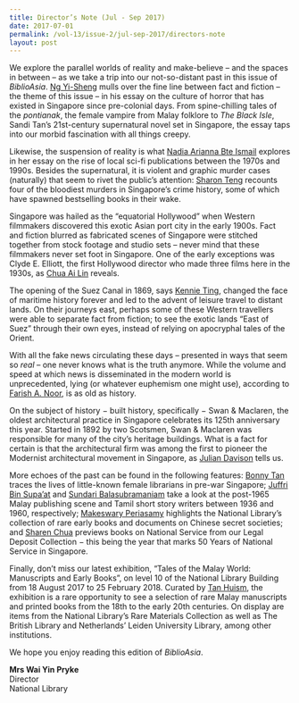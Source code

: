 ```yaml
---
title: Director’s Note (Jul - Sep 2017)
date: 2017-07-01
permalink: /vol-13/issue-2/jul-sep-2017/directors-note
layout: post
---
```

We explore the parallel worlds of reality and make-believe – and the spaces in between – as we take a trip into our not-so-distant past in this issue of *BiblioAsia*. [Ng Yi-Sheng](/vol-13/issue-2/jul-sep-2017/historyofsghorror) mulls over the fine line between fact and fiction – the theme of this issue – in his essay on the culture of horror that has existed in Singapore since pre-colonial days. From spine-chilling tales of the *pontianak*, the female vampire from Malay folklore to *The Black Isle*, Sandi Tan’s 21st-century supernatural novel set in Singapore, the essay taps into our morbid fascination with all things creepy.

Likewise, the suspension of reality is what [Nadia Arianna Bte Ismail](/vol-13/issue-2/jul-sep-2017/sci-fi-in-singapore) explores in her essay on the rise of local sci-fi publications between the 1970s and 1990s. Besides the supernatural, it is violent and graphic murder cases (naturally) that seem to rivet the public’s attention: [Sharon Teng](/vol-13/issue-2/jul-sep-2017/murdermostmalevolent) recounts four of the bloodiest murders in Singapore’s crime history, some of which have spawned bestselling books in their wake.

Singapore was hailed as the “equatorial Hollywood” when Western filmmakers discovered this exotic Asian port city in the early 1900s. Fact and fiction blurred as fabricated scenes of Singapore were stitched together from stock footage and studio sets – never mind that these filmmakers never set foot in Singapore. One of the early exceptions was Clyde E. Elliott, the first Hollywood director who made three films here in the 1930s, as [Chua Ai Lin](/vol-13/issue-2/jul-sep-2017/reel-life-singapore) reveals.

The opening of the Suez Canal in 1869, says [Kennie Ting](/vol-13/issue-2/jul-sep-2017/east-of-suez), changed the face of maritime history forever and led to the advent of leisure travel to distant lands. On their journeys east, perhaps some of these Western travellers were able to separate fact from fiction; to see the exotic lands “East of Suez” through their own eyes, instead of relying on apocryphal tales of the Orient.

With all the fake news circulating these days – presented in ways that seem so *real* – one never knows what is the truth anymore. While the volume and speed at which news is disseminated in the modern world is unprecedented, lying (or whatever euphemism one might use), according to [Farish A. Noor](/issue-2/jul-sep-2017/fake-news), is as old as history.

On the subject of history − built history, specifically − Swan & Maclaren, the oldest architectural practice in Singapore celebrates its 125th anniversary this year. Started in 1892 by two Scotsmen, Swan & Maclaren was responsible for many of the city’s heritage buildings. What is a fact for certain is that the architectural firm was among the first to pioneer the Modernist architectural movement in Singapore, as [Julian Davison](/vol-13/issue-2/jul-sep-2017/swan-and-maclaren) tells us.

More echoes of the past can be found in the following features: [Bonny Tan](/vol-13/issue-2/jul-sep-2017/an-unusual-ambition) traces the lives of little-known female librarians in pre-war Singapore; [Juffri Bin Supa’at](/vol-13/issue-2/jul-sep-2017/alam-puisi-singapura) and [Sundari Balasubramaniam](/vol-13/issue-2/jul-sep-2017/short-stories-Tamil) take a look at the post-1965 Malay publishing scene and Tamil short story writers between 1936 and 1960, respectively; [Makeswary Periasamy](/vol-13/issue-2/jul-sep-2017/heaven-earth-brotherh) highlights the National Library’s collection of rare early books and documents on Chinese secret societies; and [Sharen Chua](/vol-13/issue-2/jul-sep-2017/50years-of-ns) previews books on National Service from our Legal Deposit Collection − this being the year that marks 50 Years of National Service in Singapore.

Finally, don’t miss our latest exhibition, “Tales of the Malay World: Manuscripts and Early Books”, on level 10 of the National Library Building from 18 August 2017 to 25 February 2018. Curated by [Tan Huism](/vol-13/issue-2/jul-sep-2017/talesofmalayworld), the exhibition is a rare opportunity to see a selection of rare Malay manuscripts and printed books from the 18th to the early 20th centuries. On display are items from the National Library’s Rare Materials Collection as well as The British Library and Netherlands’ Leiden University Library, among other institutions.

We hope you enjoy reading this edition of *BiblioAsia*.

<b>Mrs Wai Yin Pryke</b><br>
Director<br>
National Library